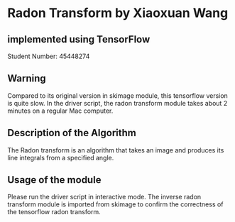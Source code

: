 # Radon Transform by Xiaoxuan Wang
## implemented using TensorFlow

Student Number: 45448274

## Warning
Compared to its original version in skimage module, this tensorflow version is quite slow. In the driver script, the radon transform module takes about 2 minutes on a regular Mac computer.

## Description of the Algorithm
The Radon transform is an algorithm that takes an image and produces its line integrals from a specified angle.

## Usage of the module
Please run the driver script in interactive mode. The inverse radon transform module is imported from skimage to confirm the correctness of the tensorflow radon transform.